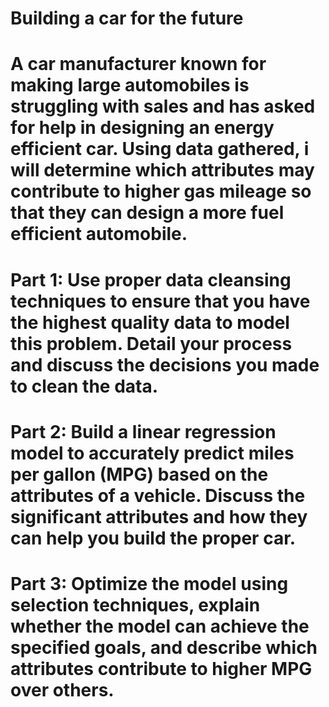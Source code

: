 # Building a car for the future
# A car manufacturer known for making large automobiles is struggling with sales and has asked for help in designing an energy efficient car. Using data gathered, i will determine which attributes may contribute to higher gas mileage so that they can design a more fuel efficient automobile.
# Part 1: Use proper data cleansing techniques to ensure that you have the highest quality data to model this problem. Detail your process and discuss the decisions you made to clean the data.
# Part 2: Build a linear regression model to accurately predict miles per gallon (MPG) based on the attributes of a vehicle. Discuss the significant attributes and how they can help you build the proper car.
# Part 3: Optimize the model using selection techniques, explain whether the model can achieve the specified goals, and describe which attributes contribute to higher MPG over others.
